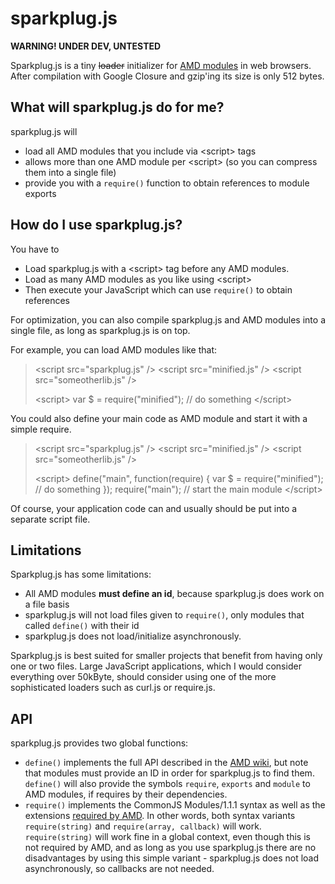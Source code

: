 sparkplug.js
============

<strong>WARNING! UNDER DEV, UNTESTED</strong>

Sparkplug.js is a tiny <strike>loader</strike> initializer for <a href="https://github.com/amdjs/amdjs-api/wiki/AMD">AMD modules</a>
in web browsers. 
After compilation with Google Closure and gzip'ing its size is only 512 bytes.

## What will sparkplug.js do for me?

sparkplug.js will
* load all AMD modules that you include via &lt;script> tags
* allows more than one AMD module per &lt;script> (so you can compress them into a single file)
* provide you with a <code>require()</code> function to obtain references to module exports

## How do I use sparkplug.js?

You have to
* Load sparkplug.js with a &lt;script> tag before any AMD modules.
* Load as many AMD modules as you like using &lt;script>
* Then execute your JavaScript which can use <code>require()</code> to obtain references

For optimization, you can also compile sparkplug.js and AMD modules into a single file, as long as sparkplug.js is on top.

For example, you can load AMD modules like that:
> &lt;script src="sparkplug.js" />
> &lt;script src="minified.js" />
> &lt;script src="someotherlib.js" />
>
> &lt;script>
>   var $ = require("minified");
>   // do something
> &lt;/script>

You could also define your main code as AMD module and start it with a simple require.
> &lt;script src="sparkplug.js" />
> &lt;script src="minified.js" />
> &lt;script src="someotherlib.js" />
>
> &lt;script>
>   define("main", function(require) {
>       var $ = require("minified");
>       // do something
>   });
>   require("main"); // start the main module
> &lt;/script>

Of course, your application code can and usually should be put into a separate script file.


## Limitations

Sparkplug.js has some limitations:
* All AMD modules <strong>must define an id</strong>, because sparkplug.js does work on a file basis
* sparkplug.js will not load files given to <code>require()</code>, only modules that called <code>define()</code> with their id
* sparkplug.js does not load/initialize asynchronously.

Sparkplug.js is best suited for smaller projects that benefit from having only one or two files. Large JavaScript applications, which I would
consider everything over 50kByte, should consider using one of the more sophisticated loaders such as curl.js or require.js.


## API

sparkplug.js provides two global functions:
* <code>define()</code> implements the full API described in the <a href="https://github.com/amdjs/amdjs-api/wiki/AMD">AMD wiki</a>, but
  note that modules must provide an ID in order for sparkplug.js to find them. <code>define()</code> will also provide the symbols
  <code>require</code>, <code>exports</code> and <code>module</code> to AMD modules, if requires by their dependencies.
* <code>require()</code> implements the CommonJS Modules/1.1.1 syntax as well as the extensions 
  <a href="https://github.com/amdjs/amdjs-api/wiki/require">required by AMD</a>. In other words, both syntax variants
  <code>require(string)</code> and <code>require(array, callback)</code> will work. <code>require(string)</code> will work fine
  in a global context, even though this is not required by AMD, and as long as you use sparkplug.js there are no disadvantages by
  using this simple variant - sparkplug.js does not load asynchronously, so callbacks are not needed.
  
 


